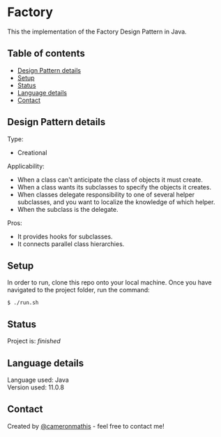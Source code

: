 # Factory
This the implementation of the Factory Design Pattern in Java.

## Table of contents
* [Design Pattern details](#Design-Pattern-details)
* [Setup](#setup)
* [Status](#status)
* [Language details](#Language-details)
* [Contact](#contact)

## Design Pattern details
Type:
* Creational

Applicability:
* When a class can't anticipate the class of objects it must create.
* When a class wants its subclasses to specify the objects it creates.
* When classes delegate responsibility to one of several helper subclasses, and you want to localize the knowledge of which helper.
* When the subclass is the delegate.

Pros:
* It provides hooks for subclasses.
* It connects parallel class hierarchies.

## Setup
In order to run, clone this repo onto your local machine. Once you have navigated to the project folder, run the command:

	$ ./run.sh

## Status
Project is: _finished_

## Language details
Language used: Java </br>
Version used: 11.0.8

## Contact
Created by [@cameronmathis](https://github.com/cameronmathis/) - feel free to contact me!